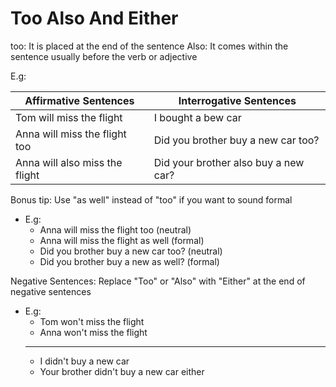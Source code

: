 # Too Also And Either

too: It is placed at the end of the sentence
Also: It comes within the sentence usually before the verb or adjective

E.g:

|Affirmative Sentences|Interrogative Sentences|
|---------------------|-----------------------|
|Tom will miss the flight|I bought a bew car|
|Anna will miss the flight too| Did you brother buy a new car too?|
|Anna will also miss the flight|Did your brother also buy a new car?|

Bonus tip: Use "as well" instead of "too" if you want to sound formal

- E.g:
  - Anna will miss the flight too (neutral)
  - Anna will miss the flight as well (formal)
  - Did you brother buy a new car too? (neutral)
  - Did you brother buy a new as well? (formal)

Negative Sentences: Replace "Too" or "Also" with "Either" at the end of negative sentences

- E.g:
  - Tom won't miss the flight
  - Anna won't miss the flight
  -----------------------
  - I didn't buy a new car
  - Your brother didn't buy a new car either
